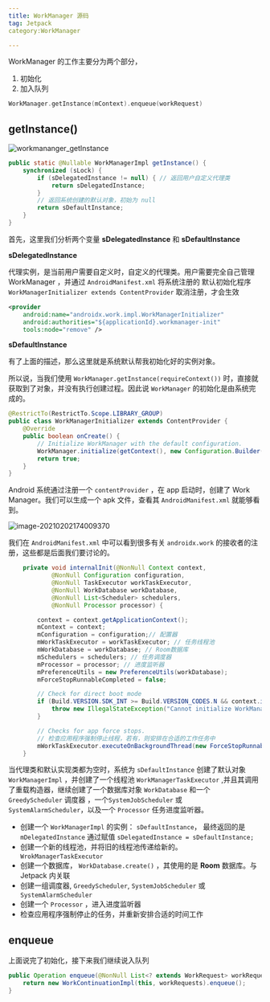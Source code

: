 ```yaml
---
title: WorkManager 源码
tag: Jetpack
category:WorkManager

---
```


WorkManager 的工作主要分为两个部分，

1. 初始化
2. 加入队列

```kotlin 
WorkManager.getInstance(mContext).enqueue(workRequest)
```

<!-- more -->

## getInstance()

![workmananger_getInstance](https://raw.githubusercontent.com/xiaomanwong/static_file/master/images/workmananger_getInstance.jpg)

```java
public static @Nullable WorkManagerImpl getInstance() {
    synchronized (sLock) {
        if (sDelegatedInstance != null) { // 返回用户自定义代理类
            return sDelegatedInstance;
        }
		// 返回系统创建的默认对象，初始为 null
        return sDefaultInstance;
    }
}
```

首先，这里我们分析两个变量 **sDelegatedInstance**  和 **sDefaultInstance**

**sDelegatedInstance**

代理实例，是当前用户需要自定义时，自定义的代理类。用户需要完全自己管理 WorkManager ，并通过 `AndroidManifest.xml` 将系统注册的 默认初始化程序 `WorkManagerInitializer extends ContentProvider`   取消注册，才会生效

```xml
<provider
    android:name="androidx.work.impl.WorkManagerInitializer"
    android:authorities="${applicationId}.workmanager-init"
    tools:node="remove" />
```

**sDefaultInstance**

有了上面的描述，那么这里就是系统默认帮我初始化好的实例对象。

所以说，当我们使用 `WorkManager.getInstance(requireContext())` 时，直接就获取到了对象，并没有执行创建过程。因此说 `WorkManager` 的初始化是由系统完成的。

```java
@RestrictTo(RestrictTo.Scope.LIBRARY_GROUP)
public class WorkManagerInitializer extends ContentProvider {
    @Override
    public boolean onCreate() {
        // Initialize WorkManager with the default configuration.
        WorkManager.initialize(getContext(), new Configuration.Builder().build());
        return true;
    }
}
```

Android 系统通过注册一个 `contentProvider` ，在 app 启动时，创建了 Work Manager。我们可以生成一个 apk 文件，查看其 `AndroidManifest.xml` 就能够看到。

![image-20210202174009370](https://raw.githubusercontent.com/xiaomanwong/static_file/master/images/image-20210202174009370.png)

我们在 `AndroidManifest.xml` 中可以看到很多有关 `androidx.work` 的接收者的注册，这些都是后面我们要讨论的。

```java
    private void internalInit(@NonNull Context context,
            @NonNull Configuration configuration,
            @NonNull TaskExecutor workTaskExecutor,
            @NonNull WorkDatabase workDatabase,
            @NonNull List<Scheduler> schedulers,
            @NonNull Processor processor) {

        context = context.getApplicationContext();
        mContext = context;
        mConfiguration = configuration;// 配置器
        mWorkTaskExecutor = workTaskExecutor; // 任务线程池
        mWorkDatabase = workDatabase; // Room数据库
        mSchedulers = schedulers; // 任务调度器
        mProcessor = processor; // 进度监听器
        mPreferenceUtils = new PreferenceUtils(workDatabase);
        mForceStopRunnableCompleted = false;

        // Check for direct boot mode
        if (Build.VERSION.SDK_INT >= Build.VERSION_CODES.N && context.isDeviceProtectedStorage()) {
            throw new IllegalStateException("Cannot initialize WorkManager in direct boot mode");
        }

        // Checks for app force stops.
        // 检查应用程序强制停止线程，若有，则安排在合适的工作任务中
        mWorkTaskExecutor.executeOnBackgroundThread(new ForceStopRunnable(context, this));
    }
```

当代理类和默认实现类都为空时，系统为 `sDefaultInstance` 创建了默认对象 `WorkManagerImpl` ，并创建了一个线程池 `WorkManagerTaskExecutor` ,并且其调用了重载构造器，继续创建了一个数据库对象 `WorkDatabase` 和一个 `GreedyScheduler` 调度器 ，一个`SystemJobScheduler` 或 `SystemAlarmScheduler`，以及一个 `Processor` 任务进度监听器。

* 创建一个 `WorkManagerImpl` 的实例： `sDefaultInstance`， 最终返回的是 `mDelegatedInstance` 通过赋值 `sDelegatedInstance = sDefaultInstance;`
* 创建一个新的线程池，并将旧的线程池传递给新的。 `WrokManagerTaskExecutor`
* 创建一个数据库， `WorkDatabase.create()` ，其使用的是 **Room** 数据库。与 Jetpack 内关联
* 创建一组调度器, `GreedyScheduler`, `SystemJobScheduler` 或  `SystemAlarmScheduler`
* 创建一个 `Processor` ，进入进度监听器
* 检查应用程序强制停止的任务，并重新安排合适的时间工作

## enqueue

上面说完了初始化，接下来我们继续说入队列

```java
public Operation enqueue(@NonNull List<? extends WorkRequest> workRequests) 
    return new WorkContinuationImpl(this, workRequests).enqueue();
}
```

